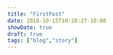 ```yaml
---
title: "FirstPost"
date: 2018-10-15T10:28:27-10:00
showDate: true
draft: true
tags: ["blog","story"]
---
```


